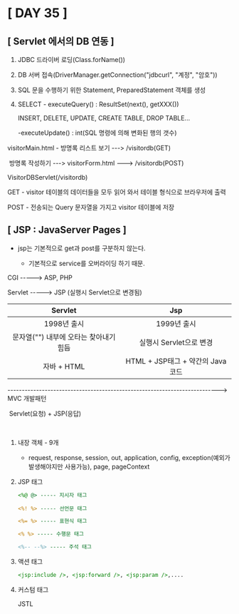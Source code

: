 # [ DAY 35 ]



## [ Servlet 에서의 DB 연동 ]

1. JDBC 드라이버 로딩(Class.forName())

2. DB 서버 접속(DriverManager.getConnection("jdbcurl", "계정", "암호"))

3. SQL 문을 수행하기 위한 Statement, PreparedStatement 객체를 생성

4. SELECT - executeQuery() : ResultSet(next(), getXXX())

   INSERT, DELETE, UPDATE, CREATE TABLE, DROP TABLE...

   -executeUpdate() : int(SQL 명령에 의해 변화된 행의 갯수)



visitorMain.html - 방명록 리스트 보기 ---> /visitordb(GET)

​								방명록 작성하기 ---> visitorForm.html ---> /visitordb(POST)



VisitorDBServlet(/visitordb)

GET - visitor 테이블의 데이터들을 모두 읽어 와서 테이블 형식으로 브라우저에 출력

POST - 전송되는 Query 문자열을 가지고 visitor 테이블에 저장



## [ JSP : JavaServer Pages ]

- jsp는 기본적으로 get과 post를 구분하지 않는다.

  - 기본적으로 service를 오버라이딩 하기 때문.

  

CGI -----> ASP, PHP

Servlet -----> JSP (실행시 Servlet으로 변경됨)

|                Servlet                 |                Jsp                |
| :------------------------------------: | :-------------------------------: |
|              1998년 출시               |            1999년 출시            |
| 문자열("") 내부에 오타는 찾아내기 힘듬 |      실행시 Servlet으로 변경      |
|              자바 + HTML               | HTML + JSP태그 + 약간의 Java 코드 |

--------------------------------------------------------------------------> MVC 개발패턴

​																							Servlet(요청) + JSP(응답)

​                                          

1. 내장 객체 - 9개

   - request, response, session, out, application, config, exception(예외가 발생해야지만 사용가능), page,  pageContext

     

2. JSP 태그

   ```jsp
   <%@ @> ----- 지시자 태그
      
   <%! %> ----- 선언문 태그
   
   <%= %> ----- 표현식 태그     
   
   <% %> ----- 수행문 태그
   
   <%-- --%> ----- 주석 태그
   
   ```

   

3. 액션 태그

   ```jsp
   <jsp:include />, <jsp:forward />, <jsp:param />,....
   ```

   

4. 커스텀 태그

   JSTL